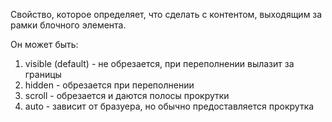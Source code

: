 Свойство, которое определяет, что сделать с контентом, выходящим за рамки блочного элемента. 

Он может быть:
1) visible (default) - не обрезается, при переполнении вылазит за границы
2) hidden - обрезается при переполнении
3) scroll - обрезается и даются полосы прокрутки
4) auto - зависит от бразуера, но обычно предоставляется прокрутка

